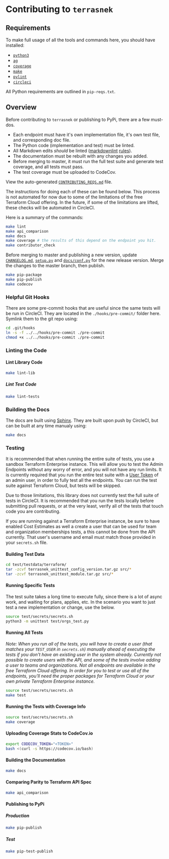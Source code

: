 # Contributing to `terrasnek`

## Requirements

To make full usage of all the tools and commands here, you should have installed:

- [`python3`](https://www.python.org/downloads/)
- [`ag`](https://github.com/ggreer/the_silver_searcher)
- [`coverage`](https://coverage.readthedocs.io/en/coverage-5.1/)
- [`make`](https://www.man7.org/linux/man-pages/man1/make.1.html)
- [`pylint`](https://www.pylint.org/)
- [`circleci`](https://circleci.com/docs/2.0/local-cli/#installation)

All Python requirements are outlined in `pip-reqs.txt`.

## Overview

Before contributing to `terrasnek` or publishing to PyPi, there are a few must-dos.

- Each endpoint must have it's own implementation file, it's own test file, and
corresponding doc file.
- The Python code (implementation and test) must be linted.
- All Markdown edits _should_ be linted
([markdownlint](https://marketplace.visualstudio.com/items?itemName=DavidAnson.vscode-markdownlint)
[rules](https://github.com/DavidAnson/markdownlint/blob/master/doc/Rules.md)).
- The documentation must be rebuilt with any changes you added.
- Before merging to master, it must run the full test suite and generate test
coverage, and all tests must pass.
- The test coverage must be uploaded to CodeCov.

View the auto-generated [`CONTRIBUTING_REQS.md`](CONTRIBUTING_REQS.md) file.

The instructions for doing each of these can be found below. This process is not
automated for now due to some of the limitations of the free Terraform Cloud
offering. In the future, if some of the limitations are lifted, these checks
will be automated in CircleCI.

Here is a summary of the commands:

```bash
make lint
make api_comparison
make docs
make coverage # the results of this depend on the endpoint you hit.
make contributor_check
```

Before merging to master and publishing a new version, update [`CHANGELOG.md`](./CHANGELOG.md),
[`setup.py`](./setup.py) and [`docs/conf.py`](./docs/conf.py) for the new release
version. Merge the changes to the master branch, then publish.

```bash
make pip-package
make pip-publish
make codecov
```

### Helpful Git Hooks

There are some pre-commit hooks that are useful since the same tests will be run
in CircleCI. They are located in the `./hooks/pre-commit/` folder here. Symlink
them to the git repo using:

```bash
cd .git/hooks
ln -s -f ../../hooks/pre-commit ./pre-commit
chmod +x ../../hooks/pre-commit ./pre-commit
```

### Linting the Code

#### Lint Library Code

```bash
make lint-lib
```

##### Lint Test Code

```bash
make lint-tests
```

### Building the Docs

The docs are built using [Sphinx](https://www.sphinx-doc.org/en/master/). They are built
upon push by CircleCI, but can be built at any time manualy using:

```bash
make docs
```

### Testing

It is recommended that when running the entire suite of tests, you use a
sandbox Terraform Enterprise instance. This will allow you to test the
Admin Endpoints without any worry of error, and you will not have any
run limits. It is currently required that you run the entire test suite
with a [User Token](https://www.terraform.io/docs/cloud/users-teams-organizations/api-tokens.html#user-api-tokens)
of an admin user, in order to fully test all the endpoints. You can run
the test suite against Terraform Cloud, but tests will be skipped.

Due to those limitations, this library does not currently test the full
suite of tests in CircleCI. It is recommended that you run the tests
locally before submitting pull requests, or at the very least, verify
all of the tests that touch code you are contributing.

If you are running against a Terraform Enterprise instance, be sure to
have enabled Cost Estimates as well a create a user that can be used
for team and organization memberships tests, a this cannot be done
from the API currently. That user's username and email must match those
provided in your `secrets.sh` file.

#### Building Test Data

```bash
cd test/testdata/terraform/
tar -zcvf terrasnek_unittest_config_version.tar.gz src/*
tar -zcvf terrasnek_unittest_module.tar.gz src/*
```

#### Running Specific Tests

The test suite takes a long time to execute fully, since there is a lot of async
work, and waiting for plans, applies, etc. In the scenario you want to just test
a new implementation or change, use the below.

```bash
source test/secrets/secrets.sh
python3 -m unittest test/orgs_test.py
```

#### Running All Tests

_Note: When you run all of the tests, you will have to create a user (that
matches your `TEST_USER` in `secrets.sh`) manually ahead of executing the tests
if you don't have an existing user in the system already. Currently not possible
to create users with the API, and some of the tests involve adding a user to
teams and organizations. Not all endpoints are available in the free Terraform Cloud
offering. In order for you to test or use all of the endpoints, you'll need
the proper packages for Terraform Cloud or your own private Terraform
Enterprise instance._

```bash
source test/secrets/secrets.sh
make test
```

#### Running the Tests with Coverage Info

```bash
source test/secrets/secrets.sh
make coverage
```

#### Uploading Coverage Stats to CodeCov.io

```bash
export CODECOV_TOKEN="<TOKEN>"
bash <(curl -s https://codecov.io/bash)
```

#### Building the Documentation

```bash
make docs
```

#### Comparing Parity to Terraform API Spec

```bash
make api_comparison
```

#### Publishing to PyPi

##### Production

```bash
make pip-publish
```

##### Test

```bash
make pip-test-publish
```
